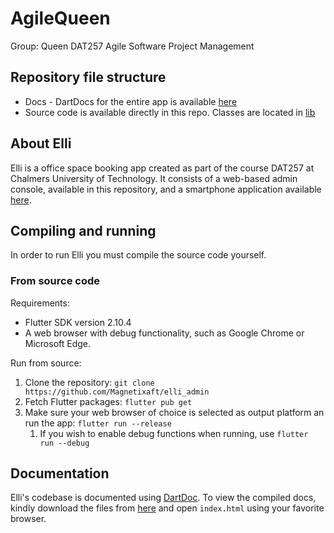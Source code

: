 # AgileQueen

Group: Queen
DAT257 Agile Software Project Management

## Repository file structure

* Docs - DartDocs for the entire app is available [here](https://github.com/Magnetixaft/elli_admin/tree/master/Docs)
* Source code is available directly in this repo. Classes are located in [lib](https://github.com/Magnetixaft/AgileQueen/tree/main/lib)

## About Elli

Elli is a office space booking app created as part of the course DAT257 at Chalmers University of Technology. It consists of a web-based admin console, available in this repository, and a smartphone application available [here](https://github.com/Magnetixaft/AgileQueen).

## Compiling and running

In order to run Elli you must compile the source code yourself.

### From source code

Requirements:
- Flutter SDK version 2.10.4
- A web browser with debug functionality, such as Google Chrome or Microsoft Edge.

Run from source:
1. Clone the repository: `git clone https://github.com/Magnetixaft/elli_admin`
2. Fetch Flutter packages: `flutter pub get`
3. Make sure your web browser of choice is selected as output platform an run the app: `flutter run --release`
    1. If you wish to enable debug functions when running, use `flutter run --debug`

## Documentation

Elli's codebase is documented using [DartDoc](https://dart.dev/guides/language/effective-dart/documentation). To view the compiled docs, kindly download the files from [here](https://github.com/Magnetixaft/elli_admin/tree/master/Docs) and open `index.html` using your favorite browser.

